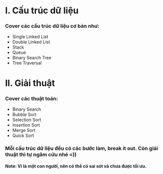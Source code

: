 # I. Cấu trúc dữ liệu
### Cover các cấu trúc dữ liệu cơ bản như:
- Single Linked List
- Double Linked List
- Stack
- Queue
- Binary Search Tree
- Tree Traversal

# II. Giải thuật
### Cover các thuật toán:
- Binary Search
- Bubble Sort
- Selection Sort
- Insertion Sort
- Merge Sort
- Quick Sort

### Mỗi cấu trúc dữ liệu đều có các bước làm, break it out. Còn giải thuật thì tự ngâm cứu nhé =))

#### Note: Vì là một con người, nên có thể có sai sót và chưa được tối ưu.
